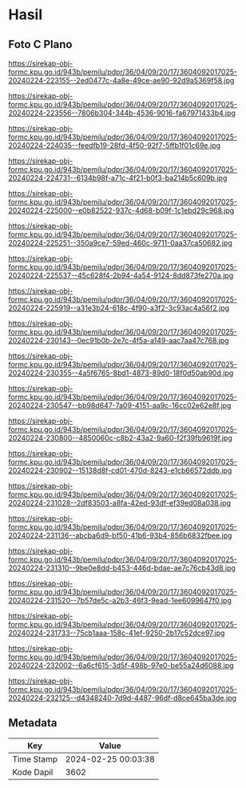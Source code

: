 # Hasil

## Foto C Plano

https://sirekap-obj-formc.kpu.go.id/943b/pemilu/pdpr/36/04/09/20/17/3604092017025-20240224-223155--2ed0477c-4a8e-49ce-ae90-92d9a5369f58.jpg

https://sirekap-obj-formc.kpu.go.id/943b/pemilu/pdpr/36/04/09/20/17/3604092017025-20240224-223556--7806b304-344b-4536-9016-fa67971433b4.jpg

https://sirekap-obj-formc.kpu.go.id/943b/pemilu/pdpr/36/04/09/20/17/3604092017025-20240224-224035--feedfb19-28fd-4f50-92f7-5ffb1f01c69e.jpg

https://sirekap-obj-formc.kpu.go.id/943b/pemilu/pdpr/36/04/09/20/17/3604092017025-20240224-224731--6134b98f-a71c-4f21-b0f3-ba214b5c609b.jpg

https://sirekap-obj-formc.kpu.go.id/943b/pemilu/pdpr/36/04/09/20/17/3604092017025-20240224-225000--e0b82522-937c-4d68-b09f-1c1ebd29c968.jpg

https://sirekap-obj-formc.kpu.go.id/943b/pemilu/pdpr/36/04/09/20/17/3604092017025-20240224-225251--350a9ce7-59ed-460c-9711-0aa37ca50682.jpg

https://sirekap-obj-formc.kpu.go.id/943b/pemilu/pdpr/36/04/09/20/17/3604092017025-20240224-225537--45c628f4-2b94-4a54-9124-8dd873fe270a.jpg

https://sirekap-obj-formc.kpu.go.id/943b/pemilu/pdpr/36/04/09/20/17/3604092017025-20240224-225919--a31e3b24-618c-4f90-a3f2-3c93ac4a56f2.jpg

https://sirekap-obj-formc.kpu.go.id/943b/pemilu/pdpr/36/04/09/20/17/3604092017025-20240224-230143--0ec91b0b-2e7c-4f5a-a149-aac7aa47c768.jpg

https://sirekap-obj-formc.kpu.go.id/943b/pemilu/pdpr/36/04/09/20/17/3604092017025-20240224-230355--4a5f6765-8bd1-4873-89d0-18f0d50ab90d.jpg

https://sirekap-obj-formc.kpu.go.id/943b/pemilu/pdpr/36/04/09/20/17/3604092017025-20240224-230547--bb98d647-7a09-4151-aa9c-16cc02e62e8f.jpg

https://sirekap-obj-formc.kpu.go.id/943b/pemilu/pdpr/36/04/09/20/17/3604092017025-20240224-230800--4850060c-c8b2-43a2-9a60-f2f39fb9619f.jpg

https://sirekap-obj-formc.kpu.go.id/943b/pemilu/pdpr/36/04/09/20/17/3604092017025-20240224-230902--15138d8f-cd01-470d-8243-e1cb66572ddb.jpg

https://sirekap-obj-formc.kpu.go.id/943b/pemilu/pdpr/36/04/09/20/17/3604092017025-20240224-231028--2df83503-a8fa-42ed-93df-ef39ed08a038.jpg

https://sirekap-obj-formc.kpu.go.id/943b/pemilu/pdpr/36/04/09/20/17/3604092017025-20240224-231136--abcba6d9-bf50-41b6-93b4-856b6832fbee.jpg

https://sirekap-obj-formc.kpu.go.id/943b/pemilu/pdpr/36/04/09/20/17/3604092017025-20240224-231310--9be0e8dd-b453-446d-bdae-ae7c76cb43d8.jpg

https://sirekap-obj-formc.kpu.go.id/943b/pemilu/pdpr/36/04/09/20/17/3604092017025-20240224-231520--7b57de5c-a2b3-46f3-9ead-1ee6099647f0.jpg

https://sirekap-obj-formc.kpu.go.id/943b/pemilu/pdpr/36/04/09/20/17/3604092017025-20240224-231733--75cb1aaa-158c-41ef-9250-2b17c52dce97.jpg

https://sirekap-obj-formc.kpu.go.id/943b/pemilu/pdpr/36/04/09/20/17/3604092017025-20240224-232002--6a6cf615-3d5f-498b-97e0-be55a24d6088.jpg

https://sirekap-obj-formc.kpu.go.id/943b/pemilu/pdpr/36/04/09/20/17/3604092017025-20240224-232125--d4348240-7d9d-4487-96df-d8ce645ba3de.jpg


## Metadata

| Key        | Value               |
| ---------- | ------------------- |
| Time Stamp | 2024-02-25 00:03:38 |
| Kode Dapil | 3602                |



